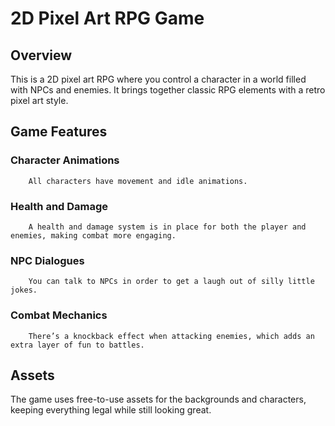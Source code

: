 # 2D Pixel Art RPG Game
## Overview
This is a 2D pixel art RPG where you control a character in a world filled with NPCs and enemies. It brings together classic RPG elements with a retro pixel art style.

## Game Features
### Character Animations
        All characters have movement and idle animations.

### Health and Damage
        A health and damage system is in place for both the player and enemies, making combat more engaging.

### NPC Dialogues
        You can talk to NPCs in order to get a laugh out of silly little jokes.

### Combat Mechanics
        There’s a knockback effect when attacking enemies, which adds an extra layer of fun to battles.

## Assets
The game uses free-to-use assets for the backgrounds and characters, keeping everything legal while still looking great.
